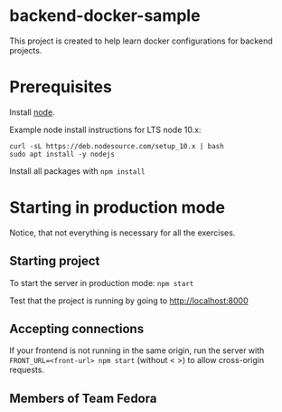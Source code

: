 # backend-docker-sample

This project is created to help learn docker configurations for backend projects.

# Prerequisites

Install [node](https://nodejs.org/en/download/). 

Example node install instructions for LTS node 10.x:
```
curl -sL https://deb.nodesource.com/setup_10.x | bash
sudo apt install -y nodejs
```

Install all packages with `npm install`

# Starting in production mode
Notice, that not everything is necessary for all the exercises.

## Starting project

To start the server in production mode: `npm start`

Test that the project is running by going to <http://localhost:8000>

## Accepting connections

If your frontend is not running in the same origin, run the server with `FRONT_URL=<front-url> npm start` (without < >) to allow cross-origin requests.

## Members of Team Fedora

